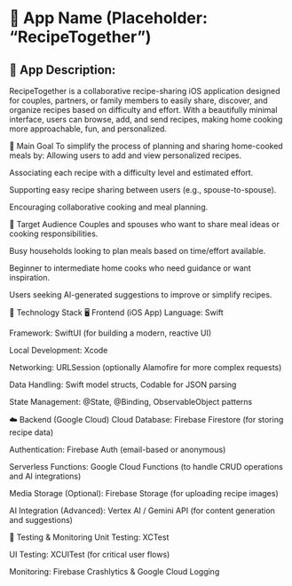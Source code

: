 # 📱 App Name (Placeholder: “RecipeTogether”)

## 🧭 App Description:

RecipeTogether is a collaborative recipe-sharing iOS application designed for couples, partners, or family members to easily share, discover, and organize recipes based on difficulty and effort. With a beautifully minimal interface, users can browse, add, and send recipes, making home cooking more approachable, fun, and personalized.

🎯 Main Goal
To simplify the process of planning and sharing home-cooked meals by:
Allowing users to add and view personalized recipes.


Associating each recipe with a difficulty level and estimated effort.


Supporting easy recipe sharing between users (e.g., spouse-to-spouse).


Encouraging collaborative cooking and meal planning.



👥 Target Audience
Couples and spouses who want to share meal ideas or cooking responsibilities.


Busy households looking to plan meals based on time/effort available.


Beginner to intermediate home cooks who need guidance or want inspiration.


Users seeking AI-generated suggestions to improve or simplify recipes.



🧰 Technology Stack
🖥️ Frontend (iOS App)
Language: Swift


Framework: SwiftUI (for building a modern, reactive UI)


Local Development: Xcode


Networking: URLSession (optionally Alamofire for more complex requests)


Data Handling: Swift model structs, Codable for JSON parsing


State Management: @State, @Binding, ObservableObject patterns


☁️ Backend (Google Cloud)
Cloud Database: Firebase Firestore (for storing recipe data)


Authentication: Firebase Auth (email-based or anonymous)


Serverless Functions: Google Cloud Functions (to handle CRUD operations and AI integrations)


Media Storage (Optional): Firebase Storage (for uploading recipe images)


AI Integration (Advanced): Vertex AI / Gemini API (for content generation and suggestions)


🧪 Testing & Monitoring
Unit Testing: XCTest


UI Testing: XCUITest (for critical user flows)


Monitoring: Firebase Crashlytics & Google Cloud Logging
